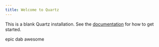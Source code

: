 ```yaml
---
title: Welcome to Quartz
---
```


This is a blank Quartz installation.
See the [documentation](https://quartz.jzhao.xyz) for how to get started.

epic dab awesome